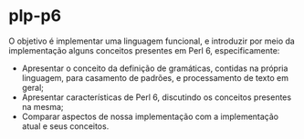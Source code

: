 # plp-p6

O objetivo é implementar uma linguagem funcional, e introduzir por meio da implementação alguns conceitos presentes em Perl 6, especificamente:
* Apresentar o conceito da definição de gramáticas, contidas na própria linguagem, para casamento de padrões, e processamento de texto em geral;
* Apresentar características de Perl 6, discutindo os conceitos presentes na mesma;
* Comparar aspectos de nossa implementação com a implementação atual e seus conceitos.
